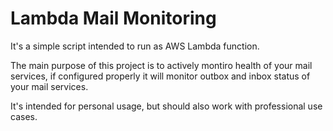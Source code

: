 # Lambda Mail Monitoring

It's a simple script intended to run as AWS Lambda function.

The main purpose of this project is to actively montiro health of your mail services, if configured properly it will monitor outbox and inbox status of your mail services.

It's intended for personal usage, but should also work with professional use cases.